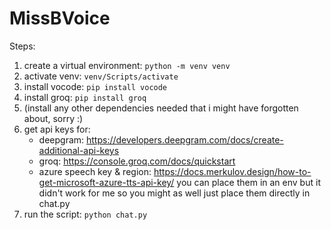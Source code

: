 # MissBVoice

Steps:
1. create a virtual environment: `python -m venv venv`
2. activate venv: `venv/Scripts/activate`
3. install vocode: `pip install vocode`
4. install groq: `pip install groq`
5. (install any other dependencies needed that i might have forgotten about, sorry :)
6. get api keys for:
   - deepgram: https://developers.deepgram.com/docs/create-additional-api-keys
   - groq: https://console.groq.com/docs/quickstart
   - azure speech key & region: https://docs.merkulov.design/how-to-get-microsoft-azure-tts-api-key/
you can place them in an env but it didn't work for me so you might as well just place them directly in chat.py
7. run the script: `python chat.py`
